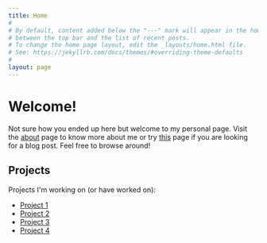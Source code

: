 ```yaml
---
title: Home
#
# By default, content added below the "---" mark will appear in the home page
# between the top bar and the list of recent posts.
# To change the home page layout, edit the _layouts/home.html file.
# See: https://jekyllrb.com/docs/themes/#overriding-theme-defaults
#
layout: page
---
```

# Welcome!

Not sure how you ended up here but welcome to my personal page. Visit the [about](about) page to know more about me or try [this](posts) page if you are looking for a blog post. Feel free to browse around!

## Projects

Projects I'm working on (or have worked on):

- [Project 1](https://this.is.not.a.real.site)
- [Project 2](https://this.is.not.a.real.site)
- [Project 3](https://this.is.not.a.real.site)
- [Project 4](https://this.is.not.a.real.site)
